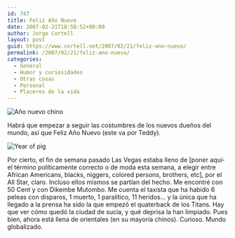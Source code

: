 ```yaml
---
id: 747
title: Feliz Año Nuevo
date: 2007-02-21T18:58:52+00:00
author: Jorge Cortell
layout: post
guid: https://www.cortell.net/2007/02/21/feliz-ano-nuevo/
permalink: /2007/02/21/feliz-ano-nuevo/
categories:
  - General
  - Humor y curiosidades
  - Otras cosas
  - Personal
  - Placeres de la vida
---
```

![Año nuevo chino](https://farm1.static.flickr.com/159/397772001_e6d7701e0a.jpg?v=1172076758 "Año nuevo chino")

Habrá que empezar a seguir las costumbres de los nuevos dueños del mundo, así­ que Feliz Año Nuevo (este va por Teddy).

![Year of pig](https://farm1.static.flickr.com/131/397772063_e049c7b92b.jpg?v=1172076739 "Year of pig")

Por cierto, el fin de semana pasado Las Vegas estaba lleno de [poner aquí­ el término polí­ticamente correcto o de moda esta semana, a elegir entre African Americans, blacks, niggers, colored persons, brothers, etc], por el All Star, claro. Incluso ellos mismos se partí­an del hecho. Me encontré con 50 Cent y con Dikembe Mutombo. Me cuenta el taxista que ha habido 6 peleas con disparos, 1 muerto, 1 paralí­tico, 11 heridos... y la única que ha llegado a la prensa ha sido la que empezó el quaterback de los Titans. Hay que ver cómo quedó la ciudad de sucia, y qué deprisa la han limpiado. Pues bien, ahora está llena de orientales (en su mayorí­a chinos). Curioso. Mundo globalizado.